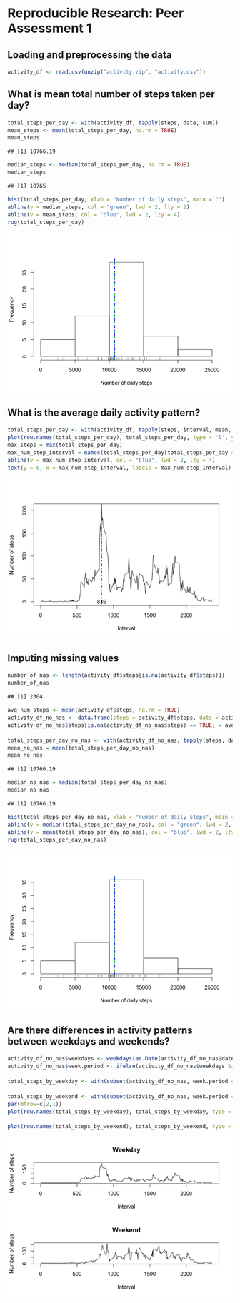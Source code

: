 # Reproducible Research: Peer Assessment 1


## Loading and preprocessing the data

```r
activity_df <- read.csv(unzip("activity.zip", "activity.csv"))
```


## What is mean total number of steps taken per day?

```r
total_steps_per_day <- with(activity_df, tapply(steps, date, sum))
mean_steps <- mean(total_steps_per_day, na.rm = TRUE)
mean_steps
```

```
## [1] 10766.19
```

```r
median_steps <- median(total_steps_per_day, na.rm = TRUE)
median_steps
```

```
## [1] 10765
```

```r
hist(total_steps_per_day, xlab = "Number of daily steps", main = "")
abline(v = median_steps, col = "green", lwd = 2, lty = 2)
abline(v = mean_steps, col = "blue", lwd = 2, lty = 4)
rug(total_steps_per_day)
```

![](PA1_template_files/figure-html/unnamed-chunk-2-1.png) 


## What is the average daily activity pattern?

```r
total_steps_per_day <- with(activity_df, tapply(steps, interval, mean, na.rm = TRUE, simplify = TRUE))
plot(row.names(total_steps_per_day), total_steps_per_day, type = 'l', ylab= "Number of steps", xlab="Interval")
max_steps = max(total_steps_per_day)
max_num_step_interval = names(total_steps_per_day[total_steps_per_day == max_steps])
abline(v = max_num_step_interval, col = "blue", lwd = 2, lty = 4)
text(y = 0, x = max_num_step_interval, labels = max_num_step_interval)
```

![](PA1_template_files/figure-html/unnamed-chunk-3-1.png) 


## Imputing missing values

```r
number_of_nas <- length(activity_df$steps[is.na(activity_df$steps)])
number_of_nas
```

```
## [1] 2304
```

```r
avg_num_steps <- mean(activity_df$steps, na.rm = TRUE)
activity_df_no_nas <- data.frame(steps = activity_df$steps, date = activity_df$date, interval = activity_df$interval)
activity_df_no_nas$steps[is.na(activity_df_no_nas$steps) == TRUE] = avg_num_steps

total_steps_per_day_no_nas <- with(activity_df_no_nas, tapply(steps, date, sum))
mean_no_nas = mean(total_steps_per_day_no_nas)
mean_no_nas
```

```
## [1] 10766.19
```

```r
median_no_nas = median(total_steps_per_day_no_nas)
median_no_nas
```

```
## [1] 10766.19
```

```r
hist(total_steps_per_day_no_nas, xlab = "Number of daily steps", main = "")
abline(v = median(total_steps_per_day_no_nas), col = "green", lwd = 2, lty = 2)
abline(v = mean(total_steps_per_day_no_nas), col = "blue", lwd = 2, lty = 4)
rug(total_steps_per_day_no_nas)
```

![](PA1_template_files/figure-html/unnamed-chunk-4-1.png) 


## Are there differences in activity patterns between weekdays and weekends?

```r
activity_df_no_nas$weekdays <- weekdays(as.Date(activity_df_no_nas$date))
activity_df_no_nas$week.period <- ifelse(activity_df_no_nas$weekdays %in% c('Sunday', 'Saturday'), yes = 'weekend', no = 'weekday')
 
total_steps_by_weekday <- with(subset(activity_df_no_nas, week.period == "weekday"), tapply(steps, interval, mean))

total_steps_by_weekend <- with(subset(activity_df_no_nas, week.period == "weekend"), tapply(steps, interval, mean))
par(mfrow=c(2,1))
plot(row.names(total_steps_by_weekday), total_steps_by_weekday, type = 'l', ylab= "Number of steps", xlab="Interval", main = "Weekday")

plot(row.names(total_steps_by_weekend), total_steps_by_weekend, type = 'l', ylab= "Number of steps", xlab="Interval", main = "Weekend")
```

![](PA1_template_files/figure-html/unnamed-chunk-5-1.png) 
